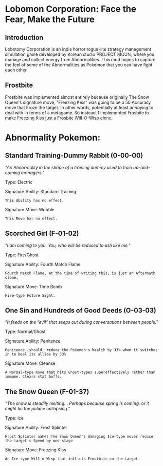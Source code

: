 Lobomon Corporation: Face the Fear, Make the Future
====================
Introduction
------------
Lobotomy Corporation is an indie horror rogue-lite strategy management simulation game developed by Korean studio PROJECT MOON, where you manage and collect energy from Abnormalities. This mod hopes to capture the feel of some of the Abnormalities as Pokemon that you can have fight each other.

Frostbite
------------
Frostbite was implemented almost entirely because originally The Snow Queen's signature move, "Freezing Kiss" was going to be a 50 Accuracy move that Froze the target. In other words, potentially at least _annoying_ to deal with in terms of a metagame. So instead, I implemented Frosbite to make Freezing Kiss just a Frosbite Will-O-Wisp clone.

Abnormality Pokemon: 
====================
Standard Training-Dummy Rabbit (0-00-00)
-----------
_"An Abnormality in the shape of a training dummy used to train up-and-coming managers."_

Type: Electric

Signature Ability: Standard Training

    This Ability has no effect.

Signature Move: Wobble

    This Move has no effect.

Scorched Girl (F-01-02)
------------
_"I am coming to you. You, who will be reduced to ash like me."_

Type: Fire/Ghost

Signature Ability: Fourth Match Flame 

    Fourth Match Flame, at the time of writing this, is just an Aftermath clone. 

Signature Move: Time Bomb

    Fire-type Future Sight.

One Sin and Hundreds of Good Deeds (O-03-03)
------------
_"It feeds on the “evil” that seeps out during conversations between people."_

Type: Normal/Ghost

Signature Ability: Penitence

    Penitence _should_ reduce the Pokemon's health by 33% when it switches in to heal its allies by 33%

Signature Move: Cleanse

    A Normal-type move that hits Ghost-types supereffectively rather than immune. Clears stat buffs.

The Snow Queen (F-01-37)
------------
_"The snow is steadily melting... Perhaps because spring is coming, or it might be the palace collapsing."_

Type: Ice

Signature Ability: Frost Splinter

    Frost Splinter makes The Snow Queen's damaging Ice-type moves reduce the target's Speed by one stage
    
Signature Move: Freezing Kiss

    An Ice-type Will-o-Wisp that inflicts Frostbite on the target

    

